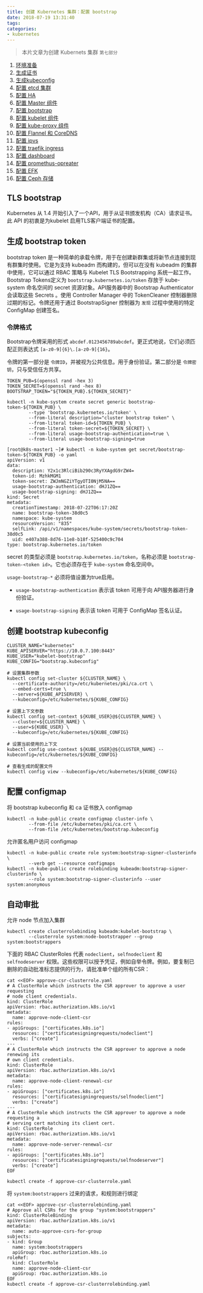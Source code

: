 ```yaml
---
title: 创建 Kubernetes 集群：配置 bootstrap
date: 2018-07-19 13:31:40
tags:
categories:
- kubernetes
---
```


> 本片文章为创建 Kubernets 集群 `第七部分`
1.  [环境准备](https://kuops.com/2018/07/19/deploy-kubernets-ha-01/)
2.  [生成证书](https://kuops.com/2018/07/19/deploy-kubernets-ha-02/)
3.  [生成kubeconfig](https://kuops.com/2018/07/19/deploy-kubernets-ha-03/)
4.  [配置 etcd 集群](https://kuops.com/2018/07/19/deploy-kubernets-ha-04/)
5.  [配置 HA](https://kuops.com/2018/07/19/deploy-kubernets-ha-05/)
6.  [配置 Master 组件](https://kuops.com/2018/07/19/deploy-kubernets-ha-06/)
7.  [配置 bootstrap](https://kuops.com/2018/07/19/deploy-kubernets-ha-07/)
8.  [配置 kubelet 组件](https://kuops.com/2018/07/19/deploy-kubernets-ha-08/)
9.  [配置 kube-proxy 组件](https://kuops.com/2018/07/19/deploy-kubernets-ha-09/)
10.  [配置 Flannel 和 CoreDNS](https://kuops.com/2018/07/19/deploy-kubernets-ha-10/)
11.  [配置 ipvs](https://kuops.com/2018/07/19/deploy-kubernets-ha-11/)
12.  [配置 traefik ingress](https://kuops.com/2018/07/19/deploy-kubernets-ha-12/)
13.  [配置 dashboard](https://kuops.com/2018/07/19/deploy-kubernets-ha-13/)
14.  [配置 promethus-opreater](https://kuops.com/2018/07/19/deploy-kubernets-ha-14/)
15.  [配置 EFK](https://kuops.com/2018/07/19/deploy-kubernets-ha-15/)
16.  [配置 Ceph 存储](https://kuops.com/2018/07/19/deploy-kubernets-ha-16/)


## TLS bootstrap

Kubernetes 从 1.4 开始引入了一个API，用于从证书颁发机构（CA）请求证书。此 API 的初衷是为kubelet 启用TLS客户端证书的配置。


## 生成 bootstrap token

bootstrap token 是一种简单的承载令牌，用于在创建新群集或将新节点连接到现有群集时使用。它是为支持 kubeadm 而构建的，但可以在没有 kubeadm 的集群中使用，它可以通过 RBAC 策略与 Kubelet TLS Bootstrapping 系统一起工作。Bootstrap Tokens定义为 `bootstrap.kubernetes.io/token` 存放于 kube-system 命名空间的 secret 资源对象。API服务器中的 Bootstrap Authenticator 会读取这些 Secrets 。使用 Controller Manager 中的 TokenCleaner 控制器删除过期的标记。令牌还用于通过 BootstrapSigner 控制器为 `发现` 过程中使用的特定 ConfigMap 创建签名。

### 令牌格式

Bootstrap令牌采用的形式 `abcdef.0123456789abcdef`。更正式地说，它们必须匹配正则表达式 `[a-z0-9]{6}\.[a-z0-9]{16}`。

令牌的第一部分是 `令牌ID`，并被视为公共信息。用于身份验证。第二部分是 `令牌密钥`，只与受信任方共享。


```
TOKEN_PUB=$(openssl rand -hex 3)
TOKEN_SECRET=$(openssl rand -hex 8)
BOOTSTRAP_TOKEN="${TOKEN_PUB}.${TOKEN_SECRET}"

kubectl -n kube-system create secret generic bootstrap-token-${TOKEN_PUB} \
        --type 'bootstrap.kubernetes.io/token' \
        --from-literal description="cluster bootstrap token" \
        --from-literal token-id=${TOKEN_PUB} \
        --from-literal token-secret=${TOKEN_SECRET} \
        --from-literal usage-bootstrap-authentication=true \
        --from-literal usage-bootstrap-signing=true

[root@k8s-master1 ~]# kubectl -n kube-system get secret/bootstrap-token-${TOKEN_PUB} -o yaml
apiVersion: v1
data:
  description: Y2x1c3RlciBib290c3RyYXAgdG9rZW4=
  token-id: MzhkMGM1
  token-secret: ZWJmNGZiYTgyOTI0NjM5NA==
  usage-bootstrap-authentication: dHJ1ZQ==
  usage-bootstrap-signing: dHJ1ZQ==
kind: Secret
metadata:
  creationTimestamp: 2018-07-22T06:17:20Z
  name: bootstrap-token-38d0c5
  namespace: kube-system
  resourceVersion: "835"
  selfLink: /api/v1/namespaces/kube-system/secrets/bootstrap-token-38d0c5
  uid: e407a388-8d76-11e8-b18f-525400c9c704
type: bootstrap.kubernetes.io/token
```

secret 的类型必须是 `bootstrap.kubernetes.io/token`，名称必须是 `bootstrap-token-<token id>`。它也必须存在于 `kube-system` 命名空间中。

`usage-bootstrap-*` 必须将值设置为true启用。

- `usage-bootstrap-authentication` 表示该 token 可用于向 API服务器进行身份验证。

- `usage-bootstrap-signing` 表示该 token 可用于 ConfigMap 签名认证。

## 创建 bootstrap kubeconfig

```
CLUSTER_NAME="kubernetes"
KUBE_APISERVER="https://10.0.7.100:8443"
KUBE_USER="kubelet-bootstrap"
KUBE_CONFIG="bootstrap.kubeconfig"

# 设置集群参数
kubectl config set-cluster ${CLUSTER_NAME} \
  --certificate-authority=/etc/kubernetes/pki/ca.crt \
  --embed-certs=true \
  --server=${KUBE_APISERVER} \
  --kubeconfig=/etc/kubernetes/${KUBE_CONFIG}

# 设置上下文参数
kubectl config set-context ${KUBE_USER}@${CLUSTER_NAME} \
  --cluster=${CLUSTER_NAME} \
  --user=${KUBE_USER} \
  --kubeconfig=/etc/kubernetes/${KUBE_CONFIG}

# 设置当前使用的上下文
kubectl config use-context ${KUBE_USER}@${CLUSTER_NAME} --kubeconfig=/etc/kubernetes/${KUBE_CONFIG}

# 查看生成的配置文件
kubectl config view --kubeconfig=/etc/kubernetes/${KUBE_CONFIG}
```

## 配置 configmap

将 bootstrap kubeconfig 和 ca 证书放入 configmap

```
kubectl -n kube-public create configmap cluster-info \
        --from-file /etc/kubernetes/pki/ca.crt \
        --from-file /etc/kubernetes/bootstrap.kubeconfig
```

允许匿名用户访问 configmap
```
kubectl -n kube-public create role system:bootstrap-signer-clusterinfo \
        --verb get --resource configmaps
kubectl -n kube-public create rolebinding kubeadm:bootstrap-signer-clusterinfo \
        --role system:bootstrap-signer-clusterinfo --user system:anonymous
```

## 自动审批


允许 node 节点加入集群
```
kubectl create clusterrolebinding kubeadm:kubelet-bootstrap \
        --clusterrole system:node-bootstrapper --group system:bootstrappers
```

下面的 RBAC ClusterRoles 代表 `nodeclient`，`selfnodeclient` 和 `selfnodeserver` 权限。这些权限可以授予凭证，例如自举令牌。例如，要复制已删除的自动批准标志提供的行为，请批准单个组的所有CSR：

```
cat <<EOF> approve-csr-clusterrole.yaml
# A ClusterRole which instructs the CSR approver to approve a user requesting
# node client credentials.
kind: ClusterRole
apiVersion: rbac.authorization.k8s.io/v1
metadata:
  name: approve-node-client-csr
rules:
- apiGroups: ["certificates.k8s.io"]
  resources: ["certificatesigningrequests/nodeclient"]
  verbs: ["create"]
---
# A ClusterRole which instructs the CSR approver to approve a node renewing its
# own client credentials.
kind: ClusterRole
apiVersion: rbac.authorization.k8s.io/v1
metadata:
  name: approve-node-client-renewal-csr
rules:
- apiGroups: ["certificates.k8s.io"]
  resources: ["certificatesigningrequests/selfnodeclient"]
  verbs: ["create"]
---
# A ClusterRole which instructs the CSR approver to approve a node requesting a
# serving cert matching its client cert.
kind: ClusterRole
apiVersion: rbac.authorization.k8s.io/v1
metadata:
  name: approve-node-server-renewal-csr
rules:
- apiGroups: ["certificates.k8s.io"]
  resources: ["certificatesigningrequests/selfnodeserver"]
  verbs: ["create"]
EOF

kubectl create -f approve-csr-clusterrole.yaml
```

将 `system:bootstrappers` 过来的请求，和规则进行绑定

```
cat <<EOF> approve-csr-clusterrolebinding.yaml
# Approve all CSRs for the group "system:bootstrappers"
kind: ClusterRoleBinding
apiVersion: rbac.authorization.k8s.io/v1
metadata:
  name: auto-approve-csrs-for-group
subjects:
- kind: Group
  name: system:bootstrappers
  apiGroup: rbac.authorization.k8s.io
roleRef:
  kind: ClusterRole
  name: approve-node-client-csr
  apiGroup: rbac.authorization.k8s.io
EOF
kubectl create -f approve-csr-clusterrolebinding.yaml
```
